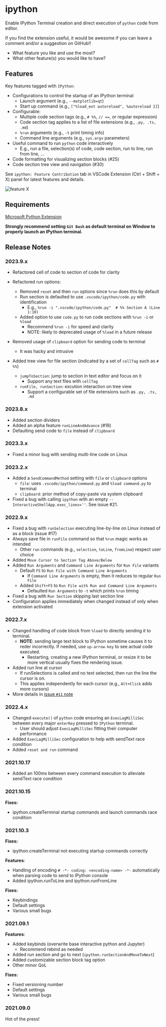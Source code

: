 # ipython

Enable IPython Terminal creation and direct execution of `python` code from
editor.

If you find the extension useful, it would be awesome if you can leave a comment and/or a suggestion on GitHub!!

- What feature you like and use the most?
- What other feature(s) you would like to have?

## Features

Key features tagged with `IPython`:

- Configurations to control the startup of an IPython terminal
  - Launch argument (e.g., `--matplotlib=qt`)
  - Start up command (e.g., `["%load_ext autoreload", %autoreload 2]`)
- Configurable:
  - Multiple code section tags (e.g., `# %%`, `// ==`, or regular expression)
  - Code section tag applies to a list of file extensions (e.g., `.py, .ts, .md`)
  - `%run` arguments (e.g., `-t` print timing info)
  - Command line arguments (e.g., `sys.argv` parameters)
- Useful command to run `python` code interactively
  - E.g., run a file, selection(s) of code, code section, run to line, run from line, ...
- Code formatting for visualizing section blocks (#25)
- Code section tree view and navigation (#30)

See `ipython: Feature Contribution` tab in VSCode Extension (Ctrl + Shift + X)
panel for latest features and details.

![feature X](md_img/vscode-ipython-v2023x.png)

## Requirements

[Microsoft Python Extension](https://marketplace.visualstudio.com/items?itemName=ms-python.python)

**Strongly recommend setting `Git Bash` as default terminal on Window to properly launch an IPython terminal.**

## Release Notes

### 2023.9.x

- Refactored cell of code to section of code for clarity
- Refactored run options:
  - Removed `reset` and then `run` options since `%run` does this by default
  - Run section is defaulted to use `.vscode/ipython/code.py` with
    identification
    - E.g., `%run -i ".vscode/ipython/code.py"  # %% Section A (Line 1:10)`
  - Added option to use `code.py` to run code sections with `%run -i` or `%load`
    - Recommend `%run -i` for speed and clarity
    - NOTE: likely to deprecated usage of `%load` in a future release

- Removed usage of `clipboard` option for sending code to terminal
  - It was hacky and intrusive

- Added tree view for file section (indicated by a set of `cellTag` such as `# %%`)
  - `jumpToSection`: jump to section in text editor and focus on it
    - Support any text files with `cellTag`
  - `runFile, runSection`: excution interaction on tree view
    - Support a configurable set of file extensions such as `.py, .ts, .md`

### 2023.8.x

- Added section dividers
- Added an alpha feature `runLineAndAdvance` (#18)
- Defaulting send code to `file` instead of `clipboard`

### 2023.3.x

- Fixed a minor bug with sending multi-line code on Linux

### 2023.2.x

- Added a `SendCommandMethod` setting with `file` or `clipboard` options
  - `file`: uses `.vscode/ipython/command.py` and `%load command.py` to terminal
  - `clipboard`: prior method of copy-paste via system clipboard
- Fixed a bug with calling `ipython` with an empty  `--InteractiveShellApp.exec_lines=''`. See issue #21.

### 2022.9.x

- Fixed a bug with `runSelection` executing line-by-line on Linux instead of as a block (issue #17)
- Always save file in `runFile` command so that `%run` magic works as intended
  - Other `run` commands (e.g., `selection`, `toLine`, `fromLine`) respect user choice
- Added `Move Cursor to Section Tag Above/Below`
- Added `Run Arguments` and `Command Line Arguments` for `Run File` variants
  - Default `F5` to `Run File with Command Line Arguments`
    - If `Command Line Arguments` is empty, then it reduces to regular `Run File`
  - Added `Shift+F5` to `Run File with Run and Command Line Arguments`
    - Defaulted `Run Arguments` to `-t` which prints `%run` timing
- Fixed a bug with `Run Section` skipping last section line
- Configuration applies immediately when changed instead of only when extension
activated

### 2022.7.x

- Changed handling of code block from `%load` to directly sending it to terminal.
  - **NOTE**: sending large text block to IPython sometime causes it to reder
  incorrectly. If needed, use `up-arrow-key` to see actual code executed.
    - Restarting, creating a new IPython terminal, or resize it to be more
    vertical usually fixes the rendering issue.
- Added run line at cursor
  - If runSelections is called and no text selected, then run the line the
  cursor is on.
  - This applies independently for each cursor (e.g., `Alt+Click` adds more cursors)
- More details in [issue `#11` note](https://github.com/hoangKnLai/vscode-ipython/issues/11#issuecomment-1186551199)

### 2022.4.x

- Changed `execute()` of `python` code ensuring an `ExecLagMilliSec` between
every major `enterKey` pressed to `IPython` terminal.
  - User should adjust `ExecLagMilliSec` fitting their computer performance
- Added `ExecLagMilliSec` configuration to help with sendText race condition
- Added `reset and run` command

### 2021.10.17

- Added an 100ms between every command execution to alleviate sendText
race condition

### 2021.10.15

**Fixes:**

- ipython.createTerminal startup commands and launch commands race condition

### 2021.10.3

**Fixes:**

- ipython.createTerminal not executing startup commands correctly

**Features**:

- Handling of encoding `# -*- coding: <encoding-name> -*-` automatically when
parsing code to send to IPython console
- Added ipython.runToLine and ipython.runFromLine

**Fixes:**

- Keybindings
- Default settings
- Various small bugs

### 2021.09.1

**Features**:

- Added keybinds (overwrite base interactive python and Jupyter)
  - Recommend rebind as needed
- Added run section and go to next (`ipython.runSectionAndMoveToNext`)
- Added customizable section block tag option
- Other minor QoL

**Fixes:**

- Fixed versioning number
- Default settings
- Various small bugs

### 2021.09.0

Hot of the press!
